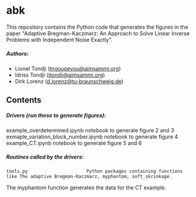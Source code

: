 # abk
This repository contains the Python code that generates the figures in the paper "Adaptive Bregman-Kaczmarz: An Approach to Solve Linear Inverse Problems with Independent Noise Exactly".

##### Authors:
- Lionel Tondji  (<tngoupeyou@aimsammi.org>)
- Idriss Tondji  (<itondji@aimsammi.org>)
- Dirk Lorenz    (<d.lorenz@tu-braunschweig.de>)

Contents
--------

##### Drivers (run these to generate figures):

  example_overdetermined.ipynb                  notebook to generate figure 2 and 3
  exmaple_variation_block_number.ipynb          notebook to generate figure 4
  example_CT.ipynb                              notebook to generate figure 5 and 6

##### Routines called by the drivers:
	tools.py                      Python packages containing functions like The adaptive Bregman-Kaczmarz, myphantom, soft_skrinkage.

The myphantom function generates the data for the CT example.
